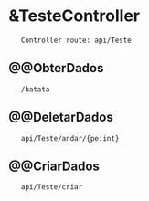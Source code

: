 # &TesteController
       Controller route: api/Teste
## @@ObterDados
       /batata
## @@DeletarDados
       api/Teste/andar/{pe:int}
## @@CriarDados
       api/Teste/criar
